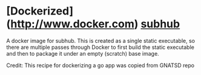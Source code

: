# [Dockerized] (http://www.docker.com) [subhub](https://registry.hub.docker.com/u/screencloud/subhub/)

A docker image for subhub. This is created as a single static executable, so there are multiple passes through Docker to first build the static executable and then to package it under an empty (scratch) base image.

Credit: This recipe for dockerizing a go app was copied from GNATSD repo



